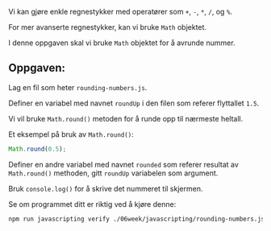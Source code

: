 Vi kan gjøre enkle regnestykker med operatører som `+`, `-`, `*`, `/`, og `%`.

For mer avanserte regnestykker, kan vi bruke `Math` objektet.

I denne oppgaven skal vi bruke `Math` objektet for å avrunde nummer.

## Oppgaven:

Lag en fil som heter `rounding-numbers.js`.

Definer en variabel med navnet `roundUp` i den filen som referer flyttallet `1.5`.

Vi vil bruke `Math.round()` metoden for å runde opp til nærmeste heltall.

Et eksempel på bruk av `Math.round()`:

```js
Math.round(0.5);
```

Definer en andre variabel med navnet `rounded` som referer resultat av `Math.round()` methoden,
gitt `roundUp` variabelen som argument.

Bruk `console.log()` for å skrive det nummeret til skjermen.

Se om programmet ditt er riktig ved å kjøre denne:

```bash
npm run javascripting verify ./06week/javascripting/rounding-numbers.js
```